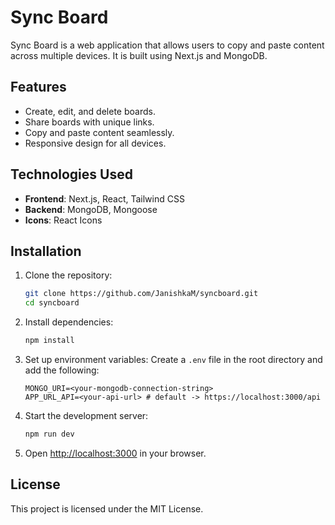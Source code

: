# Sync Board

Sync Board is a web application that allows users to copy and paste content across multiple devices. It is built using Next.js and MongoDB.

## Features

- Create, edit, and delete boards.
- Share boards with unique links.
- Copy and paste content seamlessly.
- Responsive design for all devices.

## Technologies Used

- **Frontend**: Next.js, React, Tailwind CSS
- **Backend**: MongoDB, Mongoose
- **Icons**: React Icons

## Installation

1. Clone the repository:
   ```bash
   git clone https://github.com/JanishkaM/syncboard.git
   cd syncboard
   ```

2. Install dependencies:
   ```bash
   npm install
   ```

3. Set up environment variables:
   Create a `.env` file in the root directory and add the following:
   ```env
   MONGO_URI=<your-mongodb-connection-string>
   APP_URL_API=<your-api-url> # default -> https://localhost:3000/api 
   ```

4. Start the development server:
   ```bash
   npm run dev
   ```

5. Open [http://localhost:3000](http://localhost:3000) in your browser.

## License

This project is licensed under the MIT License.